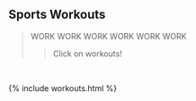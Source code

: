 ## Sports Workouts
> WORK WORK WORK WORK WORK WORK 
>> Click on workouts!

<br>

{% include workouts.html %}